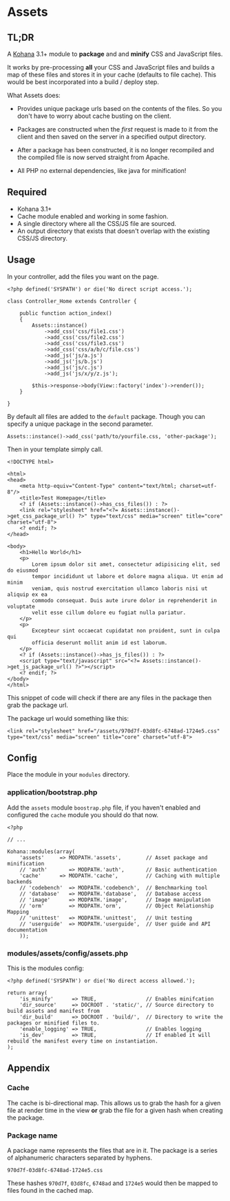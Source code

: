 # Assets


## TL;DR

A [Kohana](http://kohanaframework.org/) 3.1+ module to **package** and and **minify** CSS and JavaScript files.

It works by pre-processing **all** your CSS and JavaScript files and builds a map of these files and stores it in your cache (defaults to file cache). This would be best incorporated into a build / deploy step.

What Assets does:

 * Provides unique package urls based on the contents of the files. So you don't have to worry about cache busting on the client. 

 * Packages are constructed when the *first* request is made to it from the client and then saved on the server in a specified output directory.
 
 * After a package has been constructed, it is no longer recompiled and the compiled file is now served straight from Apache.

 * All PHP no external dependencies, like java for minification!

## Required

 * Kohana 3.1+
 * Cache module enabled and working in some fashion.
 * A single directory where all the CSS/JS file are sourced.
 * An output directory that exists that doesn't overlap with the existing CSS/JS directory.

## Usage

In your controller, add the files you want on the page.

    <?php defined('SYSPATH') or die('No direct script access.');

    class Controller_Home extends Controller {

        public function action_index()
        {
            Assets::instance()
                ->add_css('css/file1.css')
                ->add_css('css/file2.css')
                ->add_css('css/file3.css')
                ->add_css('css/a/b/c/file.css')
                ->add_js('js/a.js')
                ->add_js('js/b.js')
                ->add_js('js/c.js')
                ->add_js('js/x/y/z.js');
        
            $this->response->body(View::factory('index')->render());
        }
        
    }


By default all files are added to the `default` package. Though you can specify a unique package in the second parameter.

    Assets::instance()->add_css('path/to/yourfile.css, 'other-package');

Then in your template simply call.

    <!DOCTYPE html>

    <html>
    <head>
    	<meta http-equiv="Content-Type" content="text/html; charset=utf-8"/>
    	<title>Test Homepage</title>
    	<? if (Assets::instance()->has_css_files()) : ?>
        <link rel="stylesheet" href="<?= Assets::instance()->get_css_package_url() ?>" type="text/css" media="screen" title="core" charset="utf-8">
        <? endif; ?>
    </head>

    <body>
        <h1>Hello World</h1>
        <p>
            Lorem ipsum dolor sit amet, consectetur adipisicing elit, sed do eiusmod 
            tempor incididunt ut labore et dolore magna aliqua. Ut enim ad minim 
            veniam, quis nostrud exercitation ullamco laboris nisi ut aliquip ex ea
            commodo consequat. Duis aute irure dolor in reprehenderit in voluptate 
            velit esse cillum dolore eu fugiat nulla pariatur.
        </p>
        <p>
            Excepteur sint occaecat cupidatat non proident, sunt in culpa qui
            officia deserunt mollit anim id est laborum.
        </p>
        <? if (Assets::instance()->has_js_files()) : ?>
        <script type="text/javascript" src="<?= Assets::instance()->get_js_package_url() ?>"></script>
        <? endif; ?>
    </body>
    </html>


This snippet of code will check if there are any files in the package then grab the package url.

The package url would something like this:

    <link rel="stylesheet" href="/assets/970d7f-03d8fc-6748ad-1724e5.css" type="text/css" media="screen" title="core" charset="utf-8">

## Config

Place the module in your `modules` directory.


### application/bootstrap.php

Add the `assets` module `boostrap.php` file, if you haven't enabled and configured the `cache` module you should do that now.

    <?php
    
    // ...
    
    Kohana::modules(array(
        'assets'     => MODPATH.'assets',        // Asset package and minification
    	// 'auth'       => MODPATH.'auth',       // Basic authentication
        'cache'      => MODPATH.'cache',         // Caching with multiple backends
    	// 'codebench'  => MODPATH.'codebench',  // Benchmarking tool
    	// 'database'   => MODPATH.'database',   // Database access
    	// 'image'      => MODPATH.'image',      // Image manipulation
    	// 'orm'        => MODPATH.'orm',        // Object Relationship Mapping
    	// 'unittest'   => MODPATH.'unittest',   // Unit testing
    	// 'userguide'  => MODPATH.'userguide',  // User guide and API documentation
    	));

### modules/assets/config/assets.php

This is the modules config:

    <?php defined('SYSPATH') or die('No direct access allowed.');

    return array(
        'is_minify'      => TRUE,                // Enables minifcation
        'dir_source'     => DOCROOT . 'static/', // Source directory to build assets and manifest from
        'dir_build'      => DOCROOT . 'build/',  // Directory to write the packages or minified files to.
        'enable_logging' => TRUE,                // Enables logging
        'is_dev'         => TRUE,                // If enabled it will rebuild the manifest every time on instantiation.
    );

## Appendix

### Cache
The cache is bi-directional map. This allows us to grab the hash for a given file at render time in the view **or** grab the file for a given hash when creating the package.

### Package name

A package name represents the files that are in it. The package is a series of alphanumeric characters separated by hyphens.

    970d7f-03d8fc-6748ad-1724e5.css

These hashes `970d7f`, `03d8fc`, `6748ad` and `1724e5` would then be mapped to files found in the cached map.













